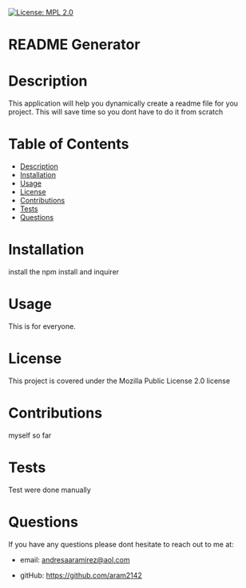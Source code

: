 
  
  [![License: MPL 2.0](https://img.shields.io/badge/License-MPL%202.0-brightgreen.svg)](https://opensource.org/licenses/MPL-2.0)
  
  # README Generator

  # Description 
  This application will help you dynamically create a readme file for you project. This will save time so you dont have to do it from scratch

  # Table of Contents

  - [Description](#description)
  - [Installation](#installation)
  - [Usage](#usagae)
  - [License](#license)
  - [Contributions](#contributions)
  - [Tests](#tests)
  - [Questions](#questions)

  # Installation 
  install the npm install and inquirer

  # Usage
  This is for everyone.

  # License
  This project is covered under the Mozilla Public License 2.0 license

  # Contributions
  myself so far

  # Tests 
  Test were done manually
  
  # Questions
  If you have any questions please dont hesitate to reach out to me 
  at:

  * email: andresaaramirez@aol.com

  * gitHub: https://github.com/aram2142

  